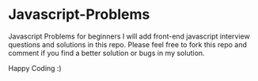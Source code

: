 # Javascript-Problems
Javascript Problems for beginners
I will add front-end javascript interview questions and solutions in this repo.
Please feel free to fork this repo and comment if you find a better solution or bugs in my solution.

Happy Coding :)
